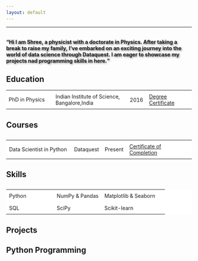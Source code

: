 ```yaml
---
layout: default
---
```


<html lang="en">
<head>
    <meta charset="UTF-8">
    <meta name="viewport" content="width=device-width, initial-scale=1.0">
    <title>Image with Paragraphs</title>
    <style>
        .container {
            display: flex;
            align-items: center;
        }

        .text p {
            margin: 0; 
            flex: 1;
            padding: 0 20px; /* Adjust padding as needed */
        }  
    </style>
</head>
<body>
    <div class="container">
        <img src="/assets/images/PP2.jpg" alt="profile_pic" style="width: 180px; height: 150px;">
        <div class="text">
            <p><strong>Bhagyashree KS Bhat</strong></p>
            <p>bshreeks@gmail.com</p>
            <p>https://www.linkedin.com/in/bhagyashreeks/</p>
            <p>https://github.com/bshreeks/</p>
            <p>www.datayogi.unaux.com/</p>
        </div>
    </div>
</body>

<head>
    <meta charset="UTF-8">
    <meta name="viewport" content="width=device-width, initial-scale=1.0">
    <title>Logo with Text</title>
    <style>
        .container {
            display: flex;
            align-items: center;
        }

        .logo {
            margin-right: 20px; /* Adjust margin as needed */
        }
    </style>
</head>
</html>
<head>
    <meta charset="UTF-8">
    <meta name="viewport" content="width=device-width, initial-scale=1.0">
    <title>Thick Line</title>
    <style>
        hr.thick {
            border: none;
            background-color: maroon; /* Line color */
            height: 5px; /* Line thickness */
        }
    </style>
</head>
<body>
    <hr class="thick">
</body>

<br>
<head>
    <meta charset="UTF-8">
    <meta name="viewport" content="width=device-width, initial-scale=1.0">
    <title>Shadowed Paragraph</title>
    <style>
        .shadowed-paragraph {
            text-shadow: 2px 2px 4px rgba(0, 0, 0, 0.5); /* Horizontal offset, vertical offset, blur radius, color */
        }
    </style>
</head>

<body><b><q class="shadowed-paragraph">Hi I am Shree, a physicist with a doctorate in Physics. After taking a break to raise my family, I’ve embarked on an exciting journey into the world of data science through Dataquest. I am eager to showcase my projects nad programming skills in here.</q></b></body>

<br>

<h2><b>Education</b></h2>
<table style="border-collapse: collapse; width: 100%;">
<style>
  table {
    background-color: white; 
  }
</style>
  <colgroup>
    <col style="width: 25%;">
    <col style="width: 40%;">
  </colgroup>
  <tbody>
    <tr>
      <td>PhD in Physics</td>
      <td style="padding: 8px;">Indian Institute of Science, Bangalore,India</td>
      <td style="padding: 8px;">2016</td>
      <td style="padding: 8px;"><a href="https://www.linkedin.com/in/bhagyashreeks/" target="_blank">Degree Certificate</a></td>
    </tr>
<table>

<h2 style="margin-bottom: 0;"><b>Courses</b></h2>
<table style="border-collapse: collapse; width: 100%;">
  <colgroup>
    <col style="width: 35%;">
    <col style="width: 15%;">
  </colgroup>
  <tbody>
    <tr>
      <td style="padding: 8px;">Data Scientist in Python</td>
      <td style="padding: 8px;">Dataquest</td>
      <td style="padding: 8px;">Present</td>
      <td style="padding: 8px;"><a href="https://www.linkedin.com/in/bhagyashreeks/" target="_blank">Certificate of Completion</a></td>
    </tr>
<table>

<h2 style="margin-bottom: 0;"><b>Skills</b></h2>
<table style="border-collapse: collapse; width: 100%;">
  <colgroup>
    <col style="width: 30%;">
    <col style="width: 30%;">
  </colgroup>
  <tbody>
    <tr>
      <td style="padding: 8px;">Python</td>
      <td style="padding: 8px;">NumPy & Pandas</td>
      <td style="padding: 8px;">Matplotlib & Seaborn</td>
    </tr>
    <tr>
      <td style="padding: 8px;">SQL</td>
      <td style="padding: 8px;">SciPy</td>
      <td style="padding: 8px;">Scikit-learn</td>
    </tr>
  </tbody>
</table>

<h2><b>Projects</b></h2>

<h2 style="margin-bottom: 0;"><b>Python Programming</b></h2>
<head>
    <meta charset="UTF-8">
    <meta name="viewport" content="width=device-width, initial-scale=1.0">
    <title>Image with Paragraphs</title>
    <style>
        .container {
            display: flex;
            align-items: center;
        }

        .text p {
            margin: 0; 
            flex: 1;
            padding: 0 20px; /* Adjust padding as needed */
        }  
    </style>
</head>
<body>
    <div class="container">
        <a href="https://github.com/bshreeks/Python-Programming-Exercises-" target="_blank">
        <img src="/assets/images/Python_Programming.png" alt="profile_pic" style="width: 250px; height: 200px;">
        </a>
        <div class="text">
            <p><strong>Python Programming: An Introduction to Computer Science</strong></p>
            <i></i>
        </div>
    </div>
</body>
